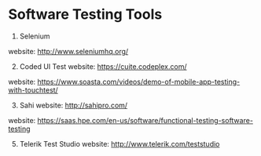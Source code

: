 # Software Testing Tools
1. Selenium

website: http://www.seleniumhq.org/

2. Coded UI Test
website: https://cuite.codeplex.com/


website: https://www.soasta.com/videos/demo-of-mobile-app-testing-with-touchtest/

3. Sahi
website: http://sahipro.com/


website: https://saas.hpe.com/en-us/software/functional-testing-software-testing

5. Telerik Test Studio
website: http://www.telerik.com/teststudio


